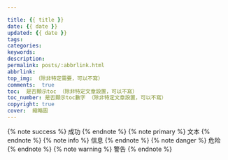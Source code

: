 ```yaml
---

title: {{ title }}
date: {{ date }}
updated: {{ date }}
tags:
categories:
keywords:
description:
permalink: posts/:abbrlink.html
abbrlink: 
top_img: （除非特定需要，可以不寫）
comments:  true
toc:  是否顯示toc （除非特定文章設置，可以不寫）
toc_number: 是否顯示toc數字 （除非特定文章設置，可以不寫）
copyright: true
cover:  縮略圖
---
```


<blockquote class="blockquote-center"></blockquote>
{% note success %}
成功
{% endnote %}
{% note primary %}
文本
{% endnote %}
{% note info %}
信息
{% endnote %}
{% note danger %}
危险
{% endnote %}
{% note warning %}
警告
{% endnote %}